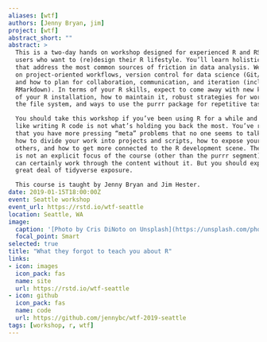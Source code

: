 ```yaml
---
aliases: [wtf]
authors: [Jenny Bryan, jim]
project: [wtf]
abstract_short: ""
abstract: >
  This is a two-day hands on workshop designed for experienced R and RStudio
  users who want to (re)design their R lifestyle. You’ll learn holistic workflows
  that address the most common sources of friction in data analysis. We’ll work
  on project-oriented workflows, version control for data science (Git/GitHub!),
  and how to plan for collaboration, communication, and iteration (incl.
  RMarkdown). In terms of your R skills, expect to come away with new knowledge
  of your R installation, how to maintain it, robust strategies for working with
  the file system, and ways to use the purrr package for repetitive tasks.

  You should take this workshop if you’ve been using R for a while and you feel
  like writing R code is not what’s holding you back the most. You’ve realized
  that you have more pressing “meta” problems that no one seems to talk about:
  how to divide your work into projects and scripts, how to expose your work to
  others, and how to get more connected to the R development scene. The tidyverse
  is not an explicit focus of the course (other than the purrr segment) and you
  can certainly work through the content without it. But you should expect a
  great deal of tidyverse exposure.

  This course is taught by Jenny Bryan and Jim Hester.
date: 2019-01-15T18:00:00Z
event: Seattle workshop
event_url: https://rstd.io/wtf-seattle
location: Seattle, WA
image:
  caption: '[Photo by Cris DiNoto on Unsplash](https://unsplash.com/photos/62Phjv4KUdo)'
  focal_point: Smart
selected: true
title: "What they forgot to teach you about R"
links:
- icon: images
  icon_pack: fas
  name: site
  url: https://rstd.io/wtf-seattle
- icon: github
  icon_pack: fas
  name: code
  url: https://github.com/jennybc/wtf-2019-seattle
tags: [workshop, r, wtf]
---
```

